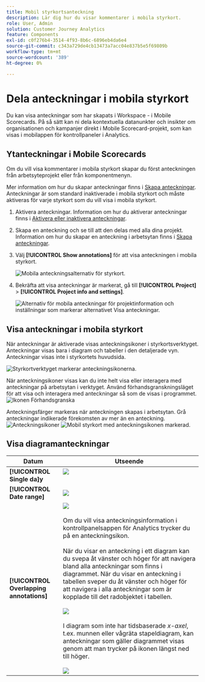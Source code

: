 ```yaml
---
title: Mobil styrkortsanteckning
description: Lär dig hur du visar kommentarer i mobila styrkort.
role: User, Admin
solution: Customer Journey Analytics
feature: Components
exl-id: c0f276b4-3514-4f93-8b6c-6896eb4da6e4
source-git-commit: c343a729de4cb13473a7acc04e837b5e5f69809b
workflow-type: tm+mt
source-wordcount: '389'
ht-degree: 0%

---
```



# Dela anteckningar i mobila styrkort

Du kan visa anteckningar som har skapats i Workspace - i Mobile Scorecards. På så sätt kan ni dela kontextuella datanunkter och insikter om organisationen och kampanjer direkt i Mobile Scorecard-projekt, som kan visas i mobilappen för kontrollpaneler i Analytics.

## Ytanteckningar i Mobile Scorecards

Om du vill visa kommentarer i mobila styrkort skapar du först anteckningen från arbetsyteprojekt eller från komponentmenyn.

Mer information om hur du skapar anteckningar finns i [Skapa anteckningar](create-annotations.md). Anteckningar är som standard inaktiverade i mobila styrkort och måste aktiveras för varje styrkort som du vill visa i mobila styrkort.

1. Aktivera anteckningar. Information om hur du aktiverar anteckningar finns i [Aktivera eller inaktivera anteckningar](overview.md#annotations-on-off).

1. Skapa en anteckning och se till att den delas med alla dina projekt. Information om hur du skapar en anteckning i arbetsytan finns i [Skapa anteckningar](create-annotations.md).

1. Välj **[!UICONTROL Show annotations]** för att visa anteckningen i mobila styrkort.

   ![Mobila anteckningsalternativ för styrkort.](assets/show-annotations.png)

1. Bekräfta att visa anteckningar är markerat, gå till **[!UICONTROL Project]** > **[!UICONTROL Project info and settings]**.

   ![Alternativ för mobila anteckningar för projektinformation och inställningar som markerar alternativet Visa anteckningar.](assets/project-info-settings.png)

## Visa anteckningar i mobila styrkort

När anteckningar är aktiverade visas anteckningsikoner i styrkortsverktyget. Anteckningar visas bara i diagram och tabeller i den detaljerade vyn. Anteckningar visas inte i styrkortets huvudsida.

![Styrkortverktyget markerar anteckningsikonerna.](assets/view-annotations.png)

När anteckningsikoner visas kan du inte helt visa eller interagera med anteckningar på arbetsytan i verktyget. Använd förhandsgranskningsläget för att visa och interagera med anteckningar så som de visas i programmet. ![Ikonen Förhandsgranska](assets/preview-icon.png)

Anteckningsfärger markeras när anteckningen skapas i arbetsytan. Grå anteckningar indikerade förekomsten av mer än en anteckning. ![Anteckningsikoner](assets/gray-annotations1.png) ![Mobil styrkort med anteckningsikonen markerad.](assets/gray-annotations2.png)

## Visa diagramanteckningar

| Datum | Utseende |
| --- | --- |
| **[!UICONTROL Single da]y** | ![](assets/single-day-mobile-annotations.png)<br></br> |
| **[!UICONTROL Date range]** | ![](assets/date-range.png) |
| **[!UICONTROL Overlapping annotations]** | ![](assets/overlapping-annotations.png)<br></br>Om du vill visa anteckningsinformation i kontrollpanelsappen för Analytics trycker du på en anteckningsikon. <br></br>När du visar en anteckning i ett diagram kan du svepa åt vänster och höger för att navigera bland alla anteckningar som finns i diagrammet. När du visar en anteckning i tabellen sveper du åt vänster och höger för att navigera i alla anteckningar som är kopplade till det radobjektet i tabellen. <br></br>![](assets/swipe-multiple-annotations.png) <br></br>I diagram som inte har tidsbaserade *x-axel*, t.ex. munnen eller vågräta stapeldiagram, kan anteckningar som gäller diagrammet visas genom att man trycker på ikonen längst ned till höger.<br></br> ![](assets/charts-without-timebase.png) |
